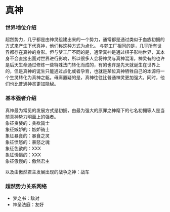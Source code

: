 # 真神

### 世界地位介绍
超然势力，几乎都是由神灵组建出来的一个势力，通常都是通过类似于血族初拥的方式来产生下代真神，他们称这种方式为点化。
与梦工厂相同的是，几乎所有世界都存在真神的身影。但与梦工厂不同的是，通常真神是通过棋子影响世界，其本身不会直接出面对世界进行影响，所以很多人会将神灵与真神混淆，神灵有的也许是后天生命通过修炼一些特殊法门转化而成的，有的也许是先天就诞生在世界上的，但是真神的诞生只能通过点化或者孕育，也就是某位真神牺牲自己的本源将一个生灵转化为真神之躯。毋庸置疑的是，真神往往比普通神灵更加强大。同时，他们也比普通神灵更加隐秘。

### 基本强者介绍
真神最为常见的发展方式是初拥，由最为强大的原罪之神麾下的七名初拥等人是当前真神势力明面上的强者。  
象征贪婪的：贪欲骑士  
象征嫉妒的：嫉妒骑士  
象征暴食的：暴食之灵  
象征愤怒的：暴怒之魂  
象征色欲的：XXX  
象征懒惰的：XXX  
象征傲慢的：傲然君主  

以及由傲然君主发展出现的战争之神：战车

### 超然势力关系网络

- 梦之书：敌对
- 神圣法庭：友好